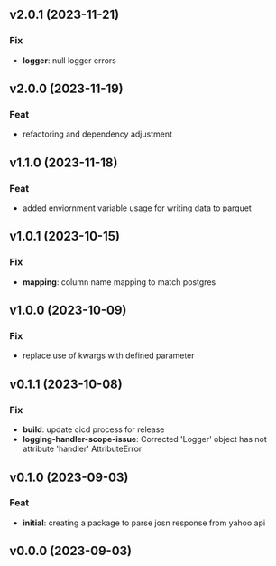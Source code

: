 ## v2.0.1 (2023-11-21)

### Fix

- **logger**: null logger errors

## v2.0.0 (2023-11-19)

### Feat

- refactoring and dependency adjustment

## v1.1.0 (2023-11-18)

### Feat

- added enviornment variable usage for writing data to parquet

## v1.0.1 (2023-10-15)

### Fix

- **mapping**: column name mapping to match postgres

## v1.0.0 (2023-10-09)

### Fix

- replace use of kwargs with defined parameter

## v0.1.1 (2023-10-08)

### Fix

- **build**: update cicd process for release
- **logging-handler-scope-issue**: Corrected 'Logger' object has not attribute 'handler' AttributeError

## v0.1.0 (2023-09-03)

### Feat

- **initial**: creating a package to parse josn response from yahoo api

## v0.0.0 (2023-09-03)
